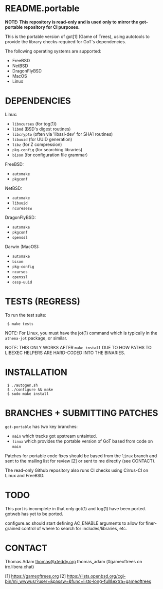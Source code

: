 README.portable
===============

**NOTE: This repository is read-only and is used only to mirror the
got-portable repository for CI purposes.**

This is the portable version of got[1] (Game of Trees), using autotools to
provide the library checks required for GoT's dependencies.

The following operating systems are supported:

* FreeBSD
* NetBSD
* DragonFlyBSD
* MacOS
* Linux

DEPENDENCIES
============

Linux:

* `libncurses` (for tog(1))
* `libmd` (BSD's digest routines)
* `libcrypto` (often via 'libssl-dev' for SHA1 routines)
* `libuuid` (for UUID generation)
* `libz` (for Z compression)
* `pkg-config` (for searching libraries)
* `bison` (for configuration file grammar)

FreeBSD:

* `automake`
* `pkgconf`

NetBSD:

* `automake`
* `libuuid`
* `ncuresesw`

DragonFlyBSD:

* `automake`
* `pkgconf`
* `openssl`

Darwin (MacOS):

* `automake`
* `bison`
* `pkg-config`
* `ncurses`
* `openssl`
* `ossp-uuid`

TESTS (REGRESS)
===============

To run the test suite:

```
 $ make tests
```

NOTE: For Linux, you must have the jot(1) command which is typically in the
`athena-jot` package, or similar.

NOTE:  THIS ONLY WORKS AFTER `make install` DUE TO HOW PATHS TO LIBEXEC
       HELPERS ARE HARD-CODED INTO THE BINARIES.

INSTALLATION
============

```
 $ ./autogen.sh
 $ ./configure && make
 $ sudo make install
```

BRANCHES + SUBMITTING PATCHES
=============================

`got-portable` has two key branches:

* `main` which tracks got upstream untainted.
* `linux` which provides the portable version of GoT based from code on `main`

Patches for portable code fixes should be based from the `linux` branch and
sent to the mailing list for review [2] or sent to me directly (see CONTACT).

The read-only Github repository also runs CI checks using Cirrus-CI on Linux
and FreeBSD.

TODO
====

This port is incomplete in that only got(1) and tog(1) have been ported.
gotweb has yet to be ported.

configure.ac should start defining AC_ENABLE arguments to allow for
finer-grained control of where to search for includes/libraries, etc.

CONTACT
=======

Thomas Adam <thomas@xteddy.org>
thomas_adam (#gameoftrees on irc.libera.chat)

[1]  https://gameoftrees.org
[2]  https://lists.openbsd.org/cgi-bin/mj_wwwusr?user=&passw=&func=lists-long-full&extra=gameoftrees
